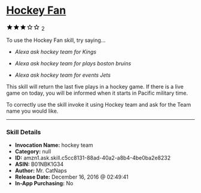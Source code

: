 # [Hockey Fan](http://alexa.amazon.com/#skills/amzn1.ask.skill.c5cc8131-88ad-40a2-a8b4-4be0ba2e8232)
![3 stars](../../images/ic_star_black_18dp_1x.png)![3 stars](../../images/ic_star_black_18dp_1x.png)![3 stars](../../images/ic_star_black_18dp_1x.png)![3 stars](../../images/ic_star_border_black_18dp_1x.png)![3 stars](../../images/ic_star_border_black_18dp_1x.png) 2

To use the Hockey Fan skill, try saying...

* *Alexa ask hockey team for Kings*

* *Alexa ask hockey team for plays boston bruins*

* *Alexa ask hockey team for events Jets*

This skill will return the last five plays in a hockey game. If there is a live game on today, you will be informed when it starts in Pacific military time. 

To correctly use the skill invoke it using Hockey team and ask for the Team name you would like.

***

### Skill Details

* **Invocation Name:** hockey team
* **Category:** null
* **ID:** amzn1.ask.skill.c5cc8131-88ad-40a2-a8b4-4be0ba2e8232
* **ASIN:** B01NBK1G34
* **Author:** Mr. CatNaps
* **Release Date:** December 16, 2016 @ 02:49:41
* **In-App Purchasing:** No
